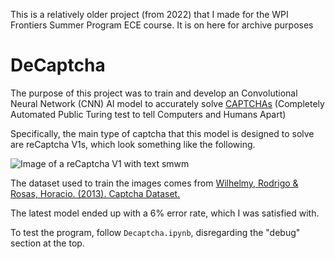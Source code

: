 This is a relatively older project (from 2022) that I made for the WPI Frontiers Summer Program ECE course. It is on here for archive purposes

# DeCaptcha

The purpose of this project was to train and develop an Convolutional Neural Network (CNN) AI model to accurately solve [CAPTCHAs](https://en.wikipedia.org/wiki/CAPTCHA) (Completely Automated Public Turing test to tell Computers and Humans Apart)

Specifically, the main type of captcha that this model is designed to solve are reCaptcha V1s, which look something like the following.

![Image of a reCaptcha V1 with text smwm](https://upload.wikimedia.org/wikipedia/commons/6/69/Captcha.jpg)

The dataset used to train the images comes from [Wilhelmy, Rodrigo & Rosas, Horacio. (2013). Captcha Dataset.](https://www.researchgate.net/publication/248380891_captcha_dataset)

The latest model ended up with a 6% error rate, which I was satisfied with.

To test the program, follow `Decaptcha.ipynb`, disregarding the "debug" section at the top.
